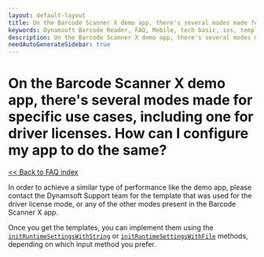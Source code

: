 ```yaml
---
layout: default-layout
title: On the Barcode Scanner X demo app, there's several modes made for specific use cases, including one for driver licenses. How can I configure my app to do the same?
keywords: Dynamsoft Barcode Reader, FAQ, Mobile, tech basic, ios, template, driver license, settings
description: On the Barcode Scanner X demo app, there's several modes made for specific use cases, including one for driver licenses. How can I configure my app to do the same?
needAutoGenerateSidebar: true
---
```


# On the Barcode Scanner X demo app, there's several modes made for specific use cases, including one for driver licenses. How can I configure my app to do the same?

[<< Back to FAQ index](index.md)

In order to achieve a similar type of performance like the demo app, please contact the Dynamsoft Support team for the template that was used for the driver license mode, or any of the other modes present in the Barcode Scanner X app.

Once you get the templates, you can implement them using the [`initRuntimeSettingsWithString`](../api-reference/primary-parameter-and-runtime-settings-advanced.md#initruntimesettingswithstring) or [`initRuntimeSettingsWithFile`](../api-reference/primary-parameter-and-runtime-settings-advanced.md#initruntimesettingswithfile) methods, depending on which input method you prefer.
